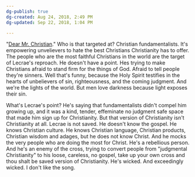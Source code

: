 ```yaml
---
dg-publish: true
dg-created: Aug 24, 2018, 2:49 PM
dg-updated: Sep 22, 2018, 1:04 PM

---
```


"[Dear Mr. Christian](https://www.youtube.com/watch?v=2Uf8F7jIkYc)." Who is that targeted at? Christian fundamentalists. It's empowering unvelievers to hate the best Christians Christianity has to offer. The people who are the most faithful Christians in the world are the target of Lecrae's reproach. He doesn't have a point. Hes trying to make Christians afraid to stand firm for the things of God. Afraid to tell people they're sinners. Well that's funny, because the Holy Spirit testifies in the hearts of unbelievers of sin, righteousness, and the coming judgment. And we're the lights of the world. But men love darkness because light exposes their sin.

What's Lecrae's point? He's saying that fundamentalists didn't compel him growing up, and it was a kind, tender, effeminate no judgment safe space that made him sign up for Christianity. But that version of Christianity isn't Christianity at all. Lecrae is not saved. He doesn't know the gospel. He knows Christian culture. He knows Christian language, Christian products, Christian wisdom and adages, but he does not know Christ. And he mocks the very people who are doing the most for Christ. He's a rebellious person. And he's an enemy of the cross, trying to convert people from "judgmental Christianity" to his loose, careless, no gospel, take up your own cross and thou shalt be saved version of Christianity. He's wicked. And exceedingly wicked. I don't like the song.


